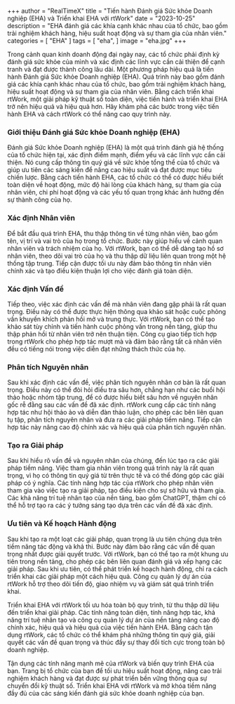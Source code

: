 +++
author = "RealTimeX"
title = "Tiến hành Đánh giá Sức khỏe Doanh nghiệp (EHA) và Triển khai EHA với rtWork"
date = "2023-10-25"
description = "EHA đánh giá các khía cạnh khác nhau của tổ chức, bao gồm trải nghiệm khách hàng, hiệu suất hoạt động và sự tham gia của nhân viên."
categories = [
    "EHA"
]
tags = [
    "eha",
]
image = "eha.jpg"
+++

Trong cảnh quan kinh doanh động đại ngày nay, các tổ chức phải định kỳ đánh giá sức khỏe của mình và xác định các lĩnh vực cần cải thiện để cạnh tranh và đạt được thành công lâu dài. Một phương pháp hiệu quả là tiến hành Đánh giá Sức khỏe Doanh nghiệp (EHA). Quá trình này bao gồm đánh giá các khía cạnh khác nhau của tổ chức, bao gồm trải nghiệm khách hàng, hiệu suất hoạt động và sự tham gia của nhân viên. Bằng cách triển khai rtWork, một giải pháp kỹ thuật số toàn diện, việc tiến hành và triển khai EHA trở nên hiệu quả và hiệu quả hơn. Hãy khám phá các bước trong việc tiến hành EHA và cách rtWork có thể nâng cao quy trình này.

### Giới thiệu Đánh giá Sức khỏe Doanh nghiệp (EHA)

Đánh giá Sức khỏe Doanh nghiệp (EHA) là một quá trình đánh giá hệ thống của tổ chức hiện tại, xác định điểm mạnh, điểm yếu và các lĩnh vực cần cải thiện. Nó cung cấp thông tin quý giá về sức khỏe tổng thể của tổ chức và giúp ưu tiên các sáng kiến để nâng cao hiệu suất và đạt được mục tiêu chiến lược. Bằng cách tiến hành EHA, các tổ chức có thể có được hiểu biết toàn diện về hoạt động, mức độ hài lòng của khách hàng, sự tham gia của nhân viên, chi phí hoạt động và các yếu tố quan trọng khác ảnh hưởng đến sự thành công của họ.

### Xác định Nhân viên

Để bắt đầu quá trình EHA, thu thập thông tin về từng nhân viên, bao gồm tên, vị trí và vai trò của họ trong tổ chức. Bước này giúp hiểu về cảnh quan nhân viên và trách nhiệm của họ. Với rtWork, bạn có thể dễ dàng tạo hồ sơ nhân viên, theo dõi vai trò của họ và thu thập dữ liệu liên quan trong một hệ thống tập trung. Tiếp cận được tối ưu này đảm bảo thông tin nhân viên chính xác và tạo điều kiện thuận lợi cho việc đánh giá toàn diện.

### Xác định Vấn đề

Tiếp theo, việc xác định các vấn đề mà nhân viên đang gặp phải là rất quan trọng. Điều này có thể được thực hiện thông qua khảo sát hoặc cuộc phỏng vấn khuyến khích phản hồi mở và trung thực. Với rtWork, bạn có thể tạo khảo sát tùy chỉnh và tiến hành cuộc phỏng vấn trong nền tảng, giúp thu thập phản hồi từ nhân viên trở nên thuận tiện. Công cụ giao tiếp tích hợp trong rtWork cho phép hợp tác mượt mà và đảm bảo rằng tất cả nhân viên đều có tiếng nói trong việc diễn đạt những thách thức của họ.

### Phân tích Nguyên nhân

Sau khi xác định các vấn đề, việc phân tích nguyên nhân cơ bản là rất quan trọng. Điều này có thể đòi hỏi điều tra sâu hơn, chẳng hạn như các buổi hội thảo hoặc nhóm tập trung, để có được hiểu biết sâu hơn về nguyên nhân gốc rễ đằng sau các vấn đề đã xác định. rtWork cung cấp các tính năng hợp tác như hội thảo ảo và diễn đàn thảo luận, cho phép các bên liên quan tụ tập, phân tích nguyên nhân và đưa ra các giải pháp tiềm năng. Tiếp cận hợp tác này nâng cao độ chính xác và hiệu quả của phân tích nguyên nhân.

### Tạo ra Giải pháp

Sau khi hiểu rõ vấn đề và nguyên nhân của chúng, đến lúc tạo ra các giải pháp tiềm năng. Việc tham gia nhân viên trong quá trình này là rất quan trọng, vì họ có thông tin quý giá từ trên thực tế và có thể đóng góp các giải pháp có ý nghĩa. Các tính năng hợp tác của rtWork cho phép nhân viên tham gia vào việc tạo ra giải pháp, tạo điều kiện cho sự sở hữu và tham gia. Các khả năng trí tuệ nhân tạo của nền tảng, bao gồm ChatGPT, thậm chí có thể hỗ trợ tạo ra các ý tưởng sáng tạo dựa trên các vấn đề đã xác định.

### Ưu tiên và Kế hoạch Hành động

Sau khi tạo ra một loạt các giải pháp, quan trọng là ưu tiên chúng dựa trên tiềm năng tác động và khả thi. Bước này đảm bảo rằng các vấn đề quan trọng nhất được giải quyết trước. Với rtWork, bạn có thể tạo ra một khung ưu tiên trong nền tảng, cho phép các bên liên quan đánh giá và xếp hạng các giải pháp. Sau khi ưu tiên, có thể phát triển kế hoạch hành động, chỉ ra cách triển khai các giải pháp một cách hiệu quả. Công cụ quản lý dự án của rtWork hỗ trợ theo dõi tiến độ, giao nhiệm vụ và giám sát quá trình triển khai.

Triển khai EHA với rtWork tối ưu hóa toàn bộ quy trình, từ thu thập dữ liệu đến triển khai giải pháp. Các tính năng toàn diện, tính năng hợp tác, khả năng trí tuệ nhân tạo và công cụ quản lý dự án của nền tảng nâng cao độ chính xác, hiệu quả và hiệu quả của việc tiến hành EHA. Bằng cách tận dụng rtWork, các tổ chức có thể khám phá những thông tin quý giá, giải quyết các vấn đề quan trọng và thúc đẩy sự thay đổi tích cực trong toàn bộ doanh nghiệp.

Tận dụng các tính năng mạnh mẽ của rtWork và biến quy trình EHA của bạn. Trang bị tổ chức của bạn để tối ưu hiệu suất hoạt động, nâng cao trải nghiệm khách hàng và đạt được sự phát triển bền vững thông qua sự chuyển đổi kỹ thuật số. Triển khai EHA với rtWork và mở khóa tiềm năng đầy đủ của các sáng kiến đánh giá sức khỏe doanh nghiệp của bạn.